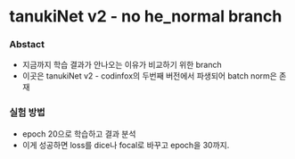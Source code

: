 # tanukiNet v2 - no he_normal branch

### Abstact
- 지금까지 학습 결과가 안나오는 이유가 비교하기 위한 branch
- 이곳은 tanukiNet v2 - codinfox의 두번째 버전에서 파생되어 batch norm은 존재

### 실험 방법
- epoch 20으로 학습하고 결과 분석
- 이게 성공하면 loss를 dice나 focal로 바꾸고 epoch을 30까지.